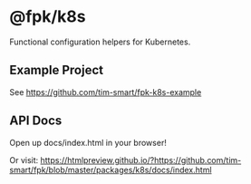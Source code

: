 # @fpk/k8s

Functional configuration helpers for Kubernetes.

## Example Project

See https://github.com/tim-smart/fpk-k8s-example

## API Docs

Open up docs/index.html in your browser!

Or visit: https://htmlpreview.github.io/?https://github.com/tim-smart/fpk/blob/master/packages/k8s/docs/index.html

